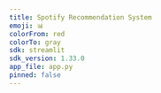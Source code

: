 ```yaml
---
title: Spotify Recommendation System
emoji: 📊
colorFrom: red
colorTo: gray
sdk: streamlit
sdk_version: 1.33.0
app_file: app.py
pinned: false
---
```


